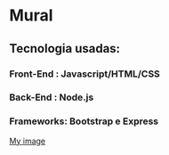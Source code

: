 # Mural
     
## Tecnologia usadas:
   ### Front-End : Javascript/HTML/CSS
   ### Back-End : Node.js
   ### Frameworks: Bootstrap e Express
   
        
[My image](developerWelligton.github.com/repository/img/2.png)
 

